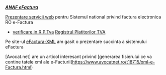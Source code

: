 [***ANAF eFactura***](https://stefanache.github.io/MFP-ANAF-RO/js_scripts/anaf/eFactura/)

[Prezentare servicii web](https://mfinante.gov.ro/static/10/eFactura/prezentare%20apeluri%20API%20E-factura.pdf) pentru Sistemul national privind factura electronica RO e-Factura 

- [verificare in R.P.Tva](https://letconex.blogspot.com/2023/10/fetch-platitortvarest-api-tva.html) [Registrul Platitorilor TVA](https://stefanache.github.io/MFP-ANAF-RO/js_scripts/anaf/eFactura/index.html)

Pe site-ul [eFactura-XML](https://www.e-factura-xml.ro/) am gasit o prezentare succinta a sistemului eFactura

[Avocat.net] are un articol interesant privind [generarea fisierului ce va contine tatele xml ale e-Facturii(https://www.avocatnet.ro/t18715/xml-e-Factura.html)
